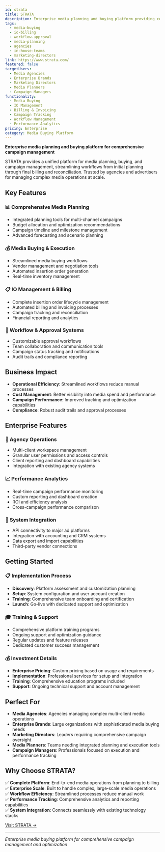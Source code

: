 ```yaml
---
id: strata
title: STRATA
description: Enterprise media planning and buying platform providing comprehensive workflow management, campaign execution, and performance analytics for agencies and advertisers.
tags:
  - media-buying
  - io-billing
  - workflow-approval
  - media-planning
  - agencies
  - in-house-teams
  - marketing-directors
link: https://www.strata.com/
featured: false
targetUsers:
  - Media Agencies
  - Enterprise Brands
  - Marketing Directors
  - Media Planners
  - Campaign Managers
functionality:
  - Media Buying
  - IO Management
  - Billing & Invoicing
  - Campaign Tracking
  - Workflow Management
  - Performance Analytics
pricing: Enterprise
category: Media Buying Platform
---
```


**Enterprise media planning and buying platform for comprehensive campaign management**

STRATA provides a unified platform for media planning, buying, and campaign management, streamlining workflows from initial planning through final billing and reconciliation. Trusted by agencies and advertisers for managing complex media operations at scale.

## Key Features

### 📊 **Comprehensive Media Planning**
- Integrated planning tools for multi-channel campaigns
- Budget allocation and optimization recommendations
- Campaign timeline and milestone management
- Advanced forecasting and scenario planning

### 💰 **Media Buying & Execution**
- Streamlined media buying workflows
- Vendor management and negotiation tools
- Automated insertion order generation
- Real-time inventory management

### 📋 **IO Management & Billing**
- Complete insertion order lifecycle management
- Automated billing and invoicing processes
- Campaign tracking and reconciliation
- Financial reporting and analytics

### 🔄 **Workflow & Approval Systems**
- Customizable approval workflows
- Team collaboration and communication tools
- Campaign status tracking and notifications
- Audit trails and compliance reporting

## Business Impact

- **Operational Efficiency**: Streamlined workflows reduce manual processes
- **Cost Management**: Better visibility into media spend and performance
- **Campaign Performance**: Improved tracking and optimization capabilities
- **Compliance**: Robust audit trails and approval processes

## Enterprise Features

### 🏢 **Agency Operations**
- Multi-client workspace management
- Granular user permissions and access controls
- Client reporting and dashboard capabilities
- Integration with existing agency systems

### 📈 **Performance Analytics**
- Real-time campaign performance monitoring
- Custom reporting and dashboard creation
- ROI and efficiency analysis
- Cross-campaign performance comparison

### 🔗 **System Integration**
- API connectivity to major ad platforms
- Integration with accounting and CRM systems
- Data export and import capabilities
- Third-party vendor connections

## Getting Started

### 📋 **Implementation Process**
- **Discovery**: Platform assessment and customization planning
- **Setup**: System configuration and user account creation
- **Training**: Comprehensive team onboarding and certification
- **Launch**: Go-live with dedicated support and optimization

### 🎓 **Training & Support**
- Comprehensive platform training programs
- Ongoing support and optimization guidance
- Regular updates and feature releases
- Dedicated customer success management

### 💰 **Investment Details**
- **Enterprise Pricing**: Custom pricing based on usage and requirements
- **Implementation**: Professional services for setup and integration
- **Training**: Comprehensive education programs included
- **Support**: Ongoing technical support and account management

## Perfect For

- **Media Agencies**: Agencies managing complex multi-client media operations
- **Enterprise Brands**: Large organizations with sophisticated media buying needs
- **Marketing Directors**: Leaders requiring comprehensive campaign oversight
- **Media Planners**: Teams needing integrated planning and execution tools
- **Campaign Managers**: Professionals focused on execution and performance tracking

## Why Choose STRATA?

✅ **Complete Platform**: End-to-end media operations from planning to billing  
✅ **Enterprise Scale**: Built to handle complex, large-scale media operations  
✅ **Workflow Efficiency**: Streamlined processes reduce manual work  
✅ **Performance Tracking**: Comprehensive analytics and reporting capabilities  
✅ **System Integration**: Connects seamlessly with existing technology stacks  

[Visit STRATA →](https://www.strata.com/)

---

*Enterprise media buying platform for comprehensive campaign management and optimization* 